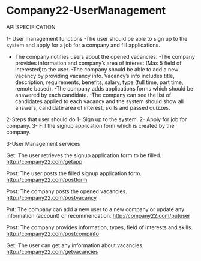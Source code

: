 # Company22-UserManagement

API SPECIFICATION

1- User management functions 
-The user should be able to sign up to the system and apply for a job for    a company and fill applications.
- The company notifies users about the opened vacancies.
-The company provides information and company’s area of interest (Max 5 field of interested)to the user.
-The company should be able to add a new vacancy by providing vacancy info. Vacancy’s info includes title, description, requirements, benefits, salary, type (full time, part time, remote based).
-The company adds applications forms which should be answered by each candidate.
-The company can see the  list of candidates applied to each vacancy and the system should show all answers, candidate area of interest, skills and passed quizzes.


2-Steps that user should do 
1- Sign up to the system.
2- Apply for job for company.
3- Fill the signup application form which is created by the company.


3-User Management services


Get:
The user retrieves the signup application form to be filled.
http://company22.com/getapp

Post:
The user posts the filled signup application form.
http://company22.com/postform

Post:
The company posts the opened vacancies.
http://company22.com/postvacancy

Put:
The company can add a new user to a new company or update any information (account) or recommendation.
http://company22.com/putuser

Post:
The company provides information, types, field of interests and skills.
http://company22.com/postcompinfo

Get:
The user can get any information about vacancies.
http://company22.com/getvacancies

